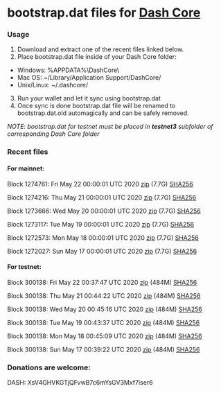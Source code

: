 # bootstrap.dat files for [Dash Core](https://github.com/dashpay/dash)

### Usage

1. Download and extract one of the recent files linked below.
2. Place bootstrap.dat file inside of your Dash Core folder:
 - Windows: %APPDATA%\DashCore\
 - Mac OS: ~/Library/Application Support/DashCore/
 - Unix/Linux: ~/.dashcore/
3. Run your wallet and let it sync using bootstrap.dat
4. Once sync is done bootstrap.dat file will be renamed to bootstrap.dat.old automagically and can be safely removed.

_NOTE: bootstrap.dat for testnet must be placed in **testnet3** subfolder of corresponding Dash Core folder_

### Recent files

#### For mainnet:

Block 1274761: Fri May 22 00:00:01 UTC 2020 [zip](https://dash-bootstrap.ams3.digitaloceanspaces.com/mainnet/2020-05-22/bootstrap.dat.zip) (7.7G) [SHA256](https://dash-bootstrap.ams3.digitaloceanspaces.com/mainnet/2020-05-22/sha256.txt)

Block 1274216: Thu May 21 00:00:01 UTC 2020 [zip](https://dash-bootstrap.ams3.digitaloceanspaces.com/mainnet/2020-05-21/bootstrap.dat.zip) (7.7G) [SHA256](https://dash-bootstrap.ams3.digitaloceanspaces.com/mainnet/2020-05-21/sha256.txt)

Block 1273666: Wed May 20 00:00:01 UTC 2020 [zip](https://dash-bootstrap.ams3.digitaloceanspaces.com/mainnet/2020-05-20/bootstrap.dat.zip) (7.7G) [SHA256](https://dash-bootstrap.ams3.digitaloceanspaces.com/mainnet/2020-05-20/sha256.txt)

Block 1273117: Tue May 19 00:00:01 UTC 2020 [zip](https://dash-bootstrap.ams3.digitaloceanspaces.com/mainnet/2020-05-19/bootstrap.dat.zip) (7.7G) [SHA256](https://dash-bootstrap.ams3.digitaloceanspaces.com/mainnet/2020-05-19/sha256.txt)

Block 1272573: Mon May 18 00:00:01 UTC 2020 [zip](https://dash-bootstrap.ams3.digitaloceanspaces.com/mainnet/2020-05-18/bootstrap.dat.zip) (7.7G) [SHA256](https://dash-bootstrap.ams3.digitaloceanspaces.com/mainnet/2020-05-18/sha256.txt)

Block 1272027: Sun May 17 00:00:01 UTC 2020 [zip](https://dash-bootstrap.ams3.digitaloceanspaces.com/mainnet/2020-05-17/bootstrap.dat.zip) (7.7G) [SHA256](https://dash-bootstrap.ams3.digitaloceanspaces.com/mainnet/2020-05-17/sha256.txt)


#### For testnet:

Block 300138: Fri May 22 00:37:47 UTC 2020 [zip](https://dash-bootstrap.ams3.digitaloceanspaces.com/testnet/2020-05-22/bootstrap.dat.zip) (484M) [SHA256](https://dash-bootstrap.ams3.digitaloceanspaces.com/testnet/2020-05-22/sha256.txt)

Block 300138: Thu May 21 00:44:22 UTC 2020 [zip](https://dash-bootstrap.ams3.digitaloceanspaces.com/testnet/2020-05-21/bootstrap.dat.zip) (484M) [SHA256](https://dash-bootstrap.ams3.digitaloceanspaces.com/testnet/2020-05-21/sha256.txt)

Block 300138: Wed May 20 00:45:16 UTC 2020 [zip](https://dash-bootstrap.ams3.digitaloceanspaces.com/testnet/2020-05-20/bootstrap.dat.zip) (484M) [SHA256](https://dash-bootstrap.ams3.digitaloceanspaces.com/testnet/2020-05-20/sha256.txt)

Block 300138: Tue May 19 00:43:37 UTC 2020 [zip](https://dash-bootstrap.ams3.digitaloceanspaces.com/testnet/2020-05-19/bootstrap.dat.zip) (484M) [SHA256](https://dash-bootstrap.ams3.digitaloceanspaces.com/testnet/2020-05-19/sha256.txt)

Block 300138: Mon May 18 00:45:09 UTC 2020 [zip](https://dash-bootstrap.ams3.digitaloceanspaces.com/testnet/2020-05-18/bootstrap.dat.zip) (484M) [SHA256](https://dash-bootstrap.ams3.digitaloceanspaces.com/testnet/2020-05-18/sha256.txt)

Block 300138: Sun May 17 00:39:22 UTC 2020 [zip](https://dash-bootstrap.ams3.digitaloceanspaces.com/testnet/2020-05-17/bootstrap.dat.zip) (484M) [SHA256](https://dash-bootstrap.ams3.digitaloceanspaces.com/testnet/2020-05-17/sha256.txt)


### Donations are welcome:

DASH: XsV4GHVKGTjQFvwB7c6mYsGV3Mxf7iser6
